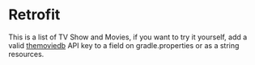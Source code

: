 # Retrofit
This is a list of TV Show and Movies, if you want to try it yourself, add a valid [themoviedb](https://themoviedb.org) API key to a field on gradle.properties or as a string resources.
